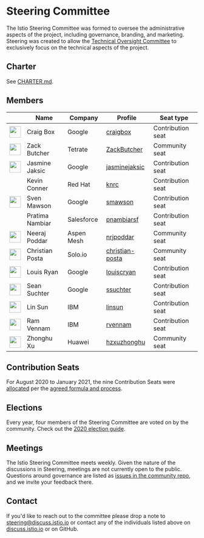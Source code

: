 # Steering Committee

The Istio Steering Committee was formed to oversee the administrative aspects of the project, including governance, branding, and marketing.
Steering was created to allow the [Technical Oversight Committee](../TECH-OVERSIGHT-COMMITTEE.md) to exclusively focus on the technical aspects of the project.

## Charter

See [CHARTER.md](CHARTER.md).

## Members

&nbsp; | Name | Company | Profile | Seat type
---|---|---|---|---
<img width="30px" src="https://avatars0.githubusercontent.com/u/132510?s=460&v=4"> | Craig Box | Google | [craigbox](https://github.com/craigbox) | Contribution seat
<img width="30px" src="https://avatars2.githubusercontent.com/u/1923135?s=400&u=5c04620901ef2b402be16677f1cae3c5d376bea0&v=4"> | Zack Butcher | Tetrate | [ZackButcher](https://github.com/ZackButcher) | Community seat
<img width="30px" src="https://avatars0.githubusercontent.com/u/38360792?s=460&u=893d7e3a38246b869e8aa3d3d0c767e5bf171faa&v=4"> | Jasmine Jaksic | Google | [jasminejaksic](https://github.com/jasminejaksic) | Contribution seat
&nbsp; | Kevin Conner | Red Hat | [knrc](https://github.com/knrc) | Contribution seat
<img width="30px" src="https://avatars0.githubusercontent.com/u/1562325?s=400&v=4"> | Sven Mawson | Google | [smawson](https://github.com/smawson) | Contribution seat
&nbsp; | Pratima Nambiar | Salesforce | [pnambiarsf](https://github.com/pnambiarsf) | Contribution seat
<img width="30px" src="https://avatars3.githubusercontent.com/u/12534779?s=460&v=4"> | Neeraj Poddar | Aspen Mesh | [nrjpoddar](https://github.com/nrjpoddar) | Community seat
<img width="30px" src="https://avatars0.githubusercontent.com/u/53201?s=400&v=4"> | Christian Posta | Solo.io | [christian-posta](https://github.com/christian-posta) | Community seat
<img width="30px" src="https://pbs.twimg.com/profile_images/838075233445695489/o2eAYJAV_400x400.jpg"> | Louis Ryan | Google | [louiscryan](https://github.com/louiscryan) | Contribution seat
<img width="30px" src="https://avatars3.githubusercontent.com/u/1934555?s=400&v=4">  | Sean Suchter | Google | [ssuchter](https://github.com/ssuchter) | Contribution seat
<img width="30px" src="https://avatars1.githubusercontent.com/u/1588319?s=400&v=4">  | Lin Sun | IBM | [linsun](https://github.com/linsun) | Contribution seat
<img width="30px" src="https://avatars0.githubusercontent.com/u/5502967?s=400&v=4"> | Ram Vennam | IBM | [rvennam](https://github.com/rvennam) | Contribution seat
<img width="30px" src="https://avatars1.githubusercontent.com/u/13374016?s=400&u=4e398f074b2df4b74dfca18b8654b1666f1ae9ae&v=4"> | Zhonghu Xu | Huawei | [hzxuzhonghu](https://github.com/hzxuzhonghu) | Community seat

## Contribution Seats

For August 2020 to January 2021, the nine Contribution Seats were [allocated](https://docs.google.com/spreadsheets/d/1Dt-h9s8G7Wyt4r16ZVqcmdWXDuCaPC0kPS21BuAfCL8/edit#gid=0) per the [agreed formula and process](CONTRIBUTION-FORMULA.md).

## Elections

Every year, four members of the Steering Committee are voted on by the community.  Check out the [2020 election guide](elections/2020/).

## Meetings

The Istio Steering Committee meets weekly.
Given the nature of the discussions in Steering, meetings are not currently open to the public. Questions around governance are listed as [issues in the community repo](https://github.com/istio/community/labels/steering-governance), and we invite your feedback there.

## Contact

If you'd like to reach out to the committee please drop a note to
[steering@discuss.istio.io](mailto:steering@discuss.istio.io) or contact any
of the individuals listed above on [discuss.istio.io](https://discuss.istio.io)
or on GitHub.
